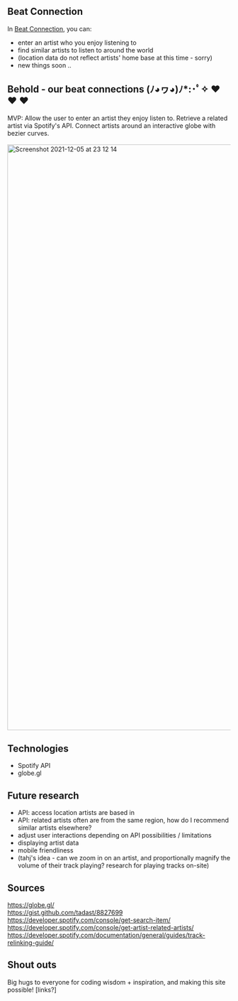 ## Beat Connection
In <a href="https://beatconnection.herokuapp.com" target="_blank">Beat Connection</a>, you can:
- enter an artist who you enjoy listening to
- find similar artists to listen to around the world
- (location data do not reflect artists' home base at this time - sorry)
- new things soon ..
<!-- - a related/similar artist will be found somewhere around the world, and mapped on an interactive globe
- you can click on a point denoting the location the artist is associated with, and find a link to that artist's Spotify page
- (^ that will be replaced with an animation / moving the globe along a bezier curve to the next artist/location)
- curves will be drawn connecting artist to (related) artist around the world; a gradient will be used to denote your prior "curve"
- one day, ideally, you will be able to preview tracks on-site
- (artists' true location data will need to be adjusted in the future - Spotify removed these data a few years ago, so the site is using the `market` metric as a placeholder, just to get functionalities running) -->


## Behold - our beat connections (ﾉ◕ヮ◕)ﾉ*:･ﾟ✧ ♥︎ ♥︎ ♥︎
MVP: Allow the user to enter an artist they enjoy listen to. Retrieve a related artist via Spotify's API. Connect artists around an interactive globe with bezier curves.<br><br>
<img width="1319" alt="Screenshot 2021-12-05 at 23 12 14" src="https://user-images.githubusercontent.com/17345270/144786053-d65fd2a0-570f-42e2-a8f4-23f3f89bce6d.png">


## Technologies
- Spotify API
- globe.gl


## Future research
- API: access location artists are based in
- API: related artists often are from the same region, how do I recommend similar artists elsewhere?
- adjust user interactions depending on API possibilities / limitations
- displaying artist data
- mobile friendliness
- (tahj's idea - can we zoom in on an artist, and proportionally magnify the volume of their track playing? research for playing tracks on-site)

<!-- ## Timeline
FRI, 3 DEC : spotify api. set up skeleton to quasi integrate three.js<br>
SAT, 4 DEC : artist "location" - assume ISO code, get country's capital, convert to lat/lon<br>
SUN, 5 DEC : render a earth with three.js / globe.gl, map artist's location lat/lon <br>
MON, 6 DEC : continue what's undone<br>
TUE, 7 DEC : bezier curves - interactive/animation thing along the bezier curve to land on the next artist/location<br>
WED, 8 DEC : local conditions, fix artist location data - probably need another api -->


## Sources
https://globe.gl/<br>
https://gist.github.com/tadast/8827699<br>
https://developer.spotify.com/console/get-search-item/<br>
https://developer.spotify.com/console/get-artist-related-artists/<br>
https://developer.spotify.com/documentation/general/guides/track-relinking-guide/


## Shout outs
Big hugs to everyone for coding wisdom + inspiration, and making this site possible! [links?]
